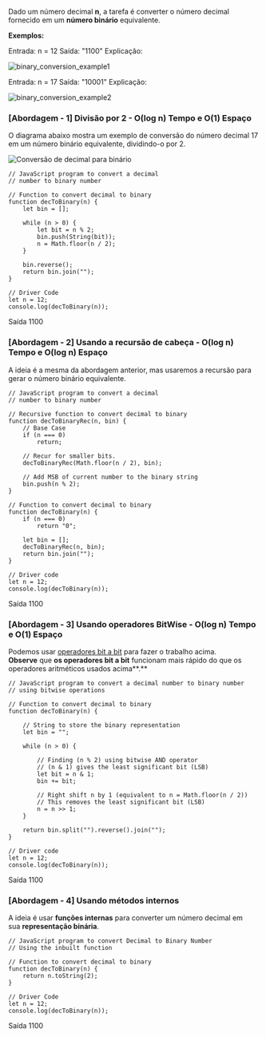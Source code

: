 
Dado um número decimal **n**, a tarefa é converter o número decimal fornecido em um **número binário** equivalente.

**Exemplos:** 

Entrada: n = 12
Saída: "1100"
Explicação:

![binary_conversion_example1](https://media.geeksforgeeks.org/wp-content/uploads/20250204162243945354/binary_conversion_example1.webp)

Entrada: n = 17
Saída: "10001"
Explicação:

![binary_conversion_example2](https://media.geeksforgeeks.org/wp-content/uploads/20250204162244074958/binary_conversion_example2.webp)


### [Abordagem - 1] Divisão por 2 - O(log n) Tempo e O(1) Espaço

O diagrama abaixo mostra um exemplo de conversão do número decimal 17 em um número binário equivalente, dividindo-o por 2.
  
![Conversão de decimal para binário](https://media.geeksforgeeks.org/wp-content/uploads/20250204131424505038/Decimal-to-Binary-Conversion.webp)

```
// JavaScript program to convert a decimal
// number to binary number

// Function to convert decimal to binary
function decToBinary(n) {
    let bin = [];

    while (n > 0) {
        let bit = n % 2;
        bin.push(String(bit));
        n = Math.floor(n / 2);
    }

    bin.reverse();
    return bin.join("");
}

// Driver Code
let n = 12;
console.log(decToBinary(n));
```

Saída
1100

### [Abordagem - 2] Usando a recursão de cabeça - O(log n) Tempo e O(log n) Espaço

A ideia é a mesma da abordagem anterior, mas usaremos a recursão para gerar o número binário equivalente.

```
// JavaScript program to convert a decimal
// number to binary number

// Recursive function to convert decimal to binary
function decToBinaryRec(n, bin) {
    // Base Case
    if (n === 0)
        return;

    // Recur for smaller bits.
    decToBinaryRec(Math.floor(n / 2), bin);

    // Add MSB of current number to the binary string
    bin.push(n % 2);
}

// Function to convert decimal to binary
function decToBinary(n) {
    if (n === 0)
        return "0";

    let bin = [];
    decToBinaryRec(n, bin);
    return bin.join("");
}

// Driver code
let n = 12;
console.log(decToBinary(n));
```

Saída
1100

### [Abordagem - 3] Usando operadores BitWise - O(log n) Tempo e O(1) Espaço

Podemos usar [operadores bit a bit](https://www.geeksforgeeks.org/bitwise-operators-in-c-cpp/) para fazer o trabalho acima.
**Observe** que **os operadores bit a bit** funcionam mais rápido do que os operadores aritméticos usados acima**.**

```
// JavaScript program to convert a decimal number to binary number 
// using bitwise operations

// Function to convert decimal to binary
function decToBinary(n) {
  
    // String to store the binary representation
    let bin = "";

    while (n > 0) {

        // Finding (n % 2) using bitwise AND operator
        // (n & 1) gives the least significant bit (LSB)
        let bit = n & 1;
        bin += bit;

        // Right shift n by 1 (equivalent to n = Math.floor(n / 2))
        // This removes the least significant bit (LSB)
        n = n >> 1;
    }
	
    return bin.split("").reverse().join("");
}

// Driver code
let n = 12;
console.log(decToBinary(n));
```

Saída
1100

### [Abordagem - 4] Usando métodos internos

A ideia é usar **funções internas** para converter um número decimal em sua **representação binária**.

```
// JavaScript program to convert Decimal to Binary Number
// Using the inbuilt function

// Function to convert decimal to binary
function decToBinary(n) {
    return n.toString(2);
}

// Driver Code
let n = 12;
console.log(decToBinary(n));
```

Saída
1100


